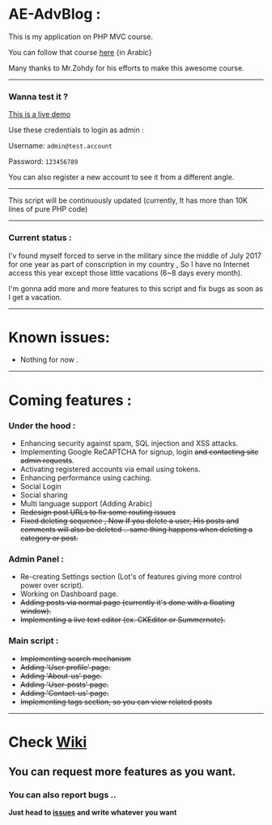 # AE-AdvBlog :

This is my application on PHP MVC course.

You can follow that course [here](https://www.youtube.com/playlist?list=PLGO8ntvxgiZPZBHUGED6ItUujXylNGpMH) {in Arabic}

Many thanks to Mr.Zohdy for his efforts to make this awesome course.
***
### Wanna test it ?

[This is a live demo](https://ae-wd.000webhostapp.com/)

Use these credentials to login as admin :

Username: `admin@test.account`

Password: `123456789`

You can also register a new account to see it from a different angle.

***

This script will be continuously updated (currently, It has more than 10K lines of pure PHP code)

***

### Current status :

I'v found myself forced to serve in the military since the middle of July 2017 for one year as part of conscription in my country , So I have no Internet access this year except those little vacations (6~8 days every month).

I'm gonna add more and more features to this script and fix bugs as soon as I get a vacation.

***

# Known issues:

- Nothing for now .

***
# Coming features :

### Under the hood :

- Enhancing security against spam, SQL injection and XSS attacks.
- Implementing Google ReCAPTCHA for signup, login ~~and contacting site admin requests~~.
- Activating registered accounts via email using tokens.
- Enhancing performance using caching.
- Social Login
- Social sharing
- Multi language support (Adding Arabic)
- ~~Redesign post URLs to fix some routing issues~~
- ~~Fixed deleting sequence , Now If you delete a user, His posts and comments will also be deleted .. same thing happens when deleting a category or post.~~

### Admin Panel :

- Re-creating Settings section (Lot's of features giving more control power over script).
- Working on Dashboard page.
- ~~Adding posts via normal page (currently it's done with a floating window).~~
- ~~Implementing a live text editor (ex. CKEditor or Summernote).~~

### Main script :

- ~~Implementing search mechanism~~
- ~~Adding 'User profile' page.~~
- ~~Adding 'About-us' page.~~
- ~~Adding 'User-posts' page.~~
- ~~Adding 'Contact-us' page.~~
- ~~Implementing tags section, so you can view related posts~~
***
# Check [Wiki](https://github.com/akkk33/AE-AdvBlog/wiki)
## You can request more features as you want.
### You can also report bugs ..
**Just head to [issues](https://github.com/akkk33/AE-AdvBlog/issues) and write whatever you want**
